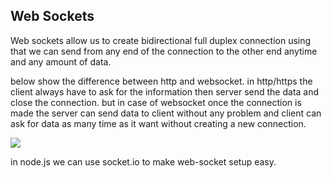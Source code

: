 ## Web Sockets

Web sockets allow us to create bidirectional full duplex connection using that we can send from any end of the connection to the other end anytime and any amount of data.

below show the difference between http and websocket. in http/https the client always have to ask for the information then server send the data and close the connection. but in case of websocket once the connection is made the server can send data to client without any problem and client can ask for data as many time as it want without creating a new connection.

<img src='https://miro.medium.com/v2/resize:fit:640/format:webp/1*9OAhDpzdgtOzlr-tr1sqkg.png'>

in node.js we can use socket.io to make web-socket setup easy.

